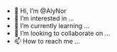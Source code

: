 - 👋 Hi, I’m @AlyNor
- 👀 I’m interested in ...
- 🌱 I’m currently learning ...
- 💞️ I’m looking to collaborate on ...
- 📫 How to reach me ...

<!---
AlyNor/AlyNor is a ✨ special ✨ repository because its `README.md` (this file) appears on your GitHub profile.
You can click the Preview link to take a look at your changes.
--->
